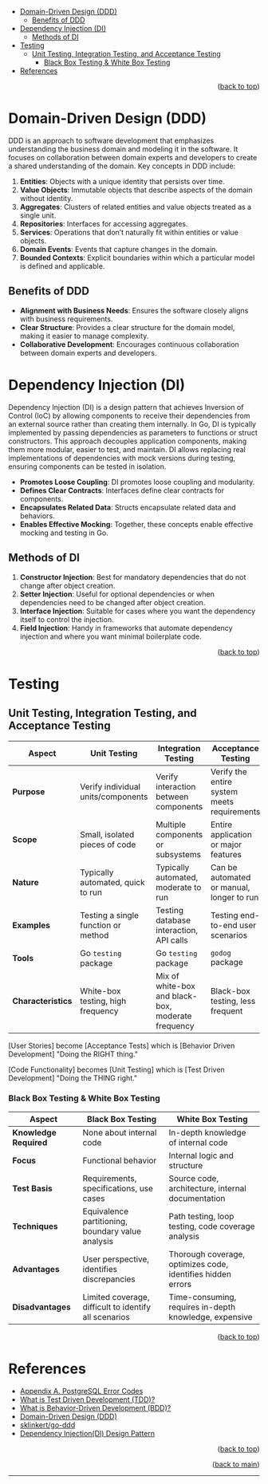 <a name="readme-top"></a>

- [Domain-Driven Design (DDD)](#domain-driven-design-ddd)
  - [Benefits of DDD](#benefits-of-ddd)
- [Dependency Injection (DI)](#dependency-injection-di)
  - [Methods of DI](#methods-of-di)
- [Testing](#testing)
  - [Unit Testing, Integration Testing, and Acceptance Testing](#unit-testing-integration-testing-and-acceptance-testing)
    - [Black Box Testing \& White Box Testing](#black-box-testing--white-box-testing)
- [References](#references)

<p align="right">(<a href="#readme-top">back to top</a>)</p>

# Domain-Driven Design (DDD)

DDD is an approach to software development that emphasizes understanding the business domain and modeling it in the software. It focuses on collaboration between domain experts and developers to create a shared understanding of the domain. Key concepts in DDD include:

1. **Entities**: Objects with a unique identity that persists over time.
2. **Value Objects**: Immutable objects that describe aspects of the domain without identity.
3. **Aggregates**: Clusters of related entities and value objects treated as a single unit.
4. **Repositories**: Interfaces for accessing aggregates.
5. **Services**: Operations that don’t naturally fit within entities or value objects.
6. **Domain Events**: Events that capture changes in the domain.
7. **Bounded Contexts**: Explicit boundaries within which a particular model is defined and applicable.

## Benefits of DDD

- **Alignment with Business Needs**: Ensures the software closely aligns with business requirements.
- **Clear Structure**: Provides a clear structure for the domain model, making it easier to manage complexity.
- **Collaborative Development**: Encourages continuous collaboration between domain experts and developers.

# Dependency Injection (DI)

Dependency Injection (DI) is a design pattern that achieves Inversion of Control (IoC) by allowing components to receive their dependencies from an external source rather than creating them internally. In Go, DI is typically implemented by passing dependencies as parameters to functions or struct constructors. This approach decouples application components, making them more modular, easier to test, and maintain. DI allows replacing real implementations of dependencies with mock versions during testing, ensuring components can be tested in isolation.

- **Promotes Loose Coupling**: DI promotes loose coupling and modularity.
- **Defines Clear Contracts**: Interfaces define clear contracts for components.
- **Encapsulates Related Data**: Structs encapsulate related data and behaviors.
- **Enables Effective Mocking**: Together, these concepts enable effective mocking and testing in Go.

## Methods of DI

1. **Constructor Injection**: Best for mandatory dependencies that do not change after object creation.
2. **Setter Injection**: Useful for optional dependencies or when dependencies need to be changed after object creation.
3. **Interface Injection**: Suitable for cases where you want the dependency itself to control the injection.
4. **Field Injection**: Handy in frameworks that automate dependency injection and where you want minimal boilerplate code.

<p align="right">(<a href="#readme-top">back to top</a>)</p>

# Testing

## Unit Testing, Integration Testing, and Acceptance Testing

| Aspect              | Unit Testing                        | Integration Testing                                | Acceptance Testing                          |
| ------------------- | ----------------------------------- | -------------------------------------------------- | ------------------------------------------- |
| **Purpose**         | Verify individual units/components  | Verify interaction between components              | Verify the entire system meets requirements |
| **Scope**           | Small, isolated pieces of code      | Multiple components or subsystems                  | Entire application or major features        |
| **Nature**          | Typically automated, quick to run   | Typically automated, moderate to run               | Can be automated or manual, longer to run   |
| **Examples**        | Testing a single function or method | Testing database interaction, API calls            | Testing end-to-end user scenarios           |
| **Tools**           | Go `testing` package                | Go `testing` package                               | `godog` package                             |
| **Characteristics** | White-box testing, high frequency   | Mix of white-box and black-box, moderate frequency | Black-box testing, less frequent            |

[User Stories] become [Acceptance Tests] which is [Behavior Driven Development] "Doing the RIGHT thing."

[Code Functionality] becomes [Unit Testing] which is [Test Driven Development] "Doing the THING right."

### Black Box Testing & White Box Testing

| Aspect                 | Black Box Testing                                     | White Box Testing                                           |
| ---------------------- | ----------------------------------------------------- | ----------------------------------------------------------- |
| **Knowledge Required** | None about internal code                              | In-depth knowledge of internal code                         |
| **Focus**              | Functional behavior                                   | Internal logic and structure                                |
| **Test Basis**         | Requirements, specifications, use cases               | Source code, architecture, internal documentation           |
| **Techniques**         | Equivalence partitioning, boundary value analysis     | Path testing, loop testing, code coverage analysis          |
| **Advantages**         | User perspective, identifies discrepancies            | Thorough coverage, optimizes code, identifies hidden errors |
| **Disadvantages**      | Limited coverage, difficult to identify all scenarios | Time-consuming, requires in-depth knowledge, expensive      |

<p align="right">(<a href="#readme-top">back to top</a>)</p>

# References

- [Appendix A. PostgreSQL Error Codes](https://www.postgresql.org/docs/current/errcodes-appendix.html)
- [What is Test Driven Development (TDD)?](https://www.geeksforgeeks.org/test-driven-development-tdd/)
- [What is Behavior-Driven Development (BDD)?](https://www.geeksforgeeks.org/behavioral-driven-development-bdd-in-software-engineering/)
- [Domain-Driven Design (DDD)](https://prbpedro.substack.com/i/107466822/domain-driven-design)
- [sklinkert/go-ddd](https://github.com/sklinkert/go-ddd/tree/main)
- [Dependency Injection(DI) Design Pattern](https://www.geeksforgeeks.org/dependency-injectiondi-design-pattern/)

<p align="right">(<a href="#readme-top">back to top</a>)</p>
<p align="right">(<a href="../SOFTWARE_DEV.MD">back to main</a>)</p>

---
